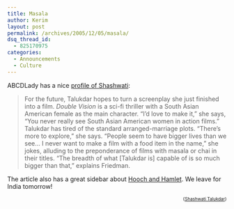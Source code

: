 ```yaml
---
title: Masala
author: Kerim
layout: post
permalink: /archives/2005/12/05/masala/
dsq_thread_id:
  - 825170975
categories:
  - Announcements
  - Culture
---
```

ABCDLady has a nice <a href="http://www.abcdlady.com/2005-12/art2.php" onclick="_gaq.push(['_trackEvent', 'outbound-article', 'http://www.abcdlady.com/2005-12/art2.php', 'profile of Shashwati']);" >profile of Shashwati</a>:

> For the future, Talukdar hopes to turn a screenplay she just finished into a film. *Double Vision* is a sci-fi thriller with a South Asian American female as the main character. “I’d love to make it,” she says, “You never really see South Asian American women in action films.” Talukdar has tired of the standard arranged-marriage plots. “There’s more to explore,” she says. “People seem to have bigger lives than we see… I never want to make a film with a food item in the name,” she jokes, alluding to the preponderance of films with masala or chai in their titles. “The breadth of what [Talukdar is] capable of is so much bigger than that,” explains Friedman. 

The article also has a great sidebar about <a href="http://hoochandhamlet.com" onclick="_gaq.push(['_trackEvent', 'outbound-article', 'http://hoochandhamlet.com', 'Hooch and Hamlet']);" >Hooch and Hamlet</a>. We leave for India tomorrow!  
<!-- technorati tags start -->

<div style="text-align:right;">
  <span style="font-size:x-small;">{<a href="http://www.technorati.com/tag/Shashwati Talukdar" onclick="_gaq.push(['_trackEvent', 'outbound-article', 'http://www.technorati.com/tag/Shashwati Talukdar', 'Shashwati Talukdar']);"  rel="tag">Shashwati Talukdar</a>}</span>


<!-- technorati tags end -->

